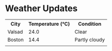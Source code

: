 # Weather Updates

<!-- WEATHER-UPDATE-START -->
<table><tr><th>City</th><th>Temperature (°C)</th><th>Condition</th></tr><tr><td>Valsad</td><td>24.0</td><td>Clear</td></tr><tr><td>Boston</td><td>14.4</td><td>Partly cloudy</td></tr><tr><td></td><td></td><td></td></tr></table>
<!-- WEATHER-UPDATE-END -->
